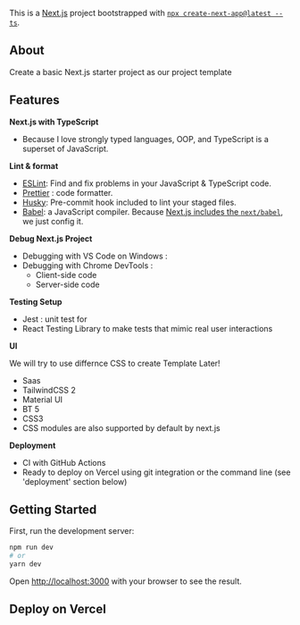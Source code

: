 This is a [Next.js](https://nextjs.org/) project bootstrapped with [`npx create-next-app@latest --ts`](https://nextjs.org/docs/api-reference/create-next-app).

## About

Create a basic Next.js starter project as our project template

## Features

**Next.js with TypeScript**

- Because I love strongly typed languages, OOP, and TypeScript is a superset of JavaScript. 

**Lint & format**

- [ESLint](https://eslint.org/): Find and fix problems in your JavaScript & TypeScript code.
- [Prettier](https://github.com/prettier/prettier-vscode) : code formatter.
- [Husky](https://github.com/typicode/husky): Pre-commit hook included to lint your staged files.
- [Babel](https://babeljs.io/docs/en/): a JavaScript compiler. Because [Next.js includes the `next/babel`](https://nextjs.org/docs/advanced-features/customizing-babel-config), we just config it.

**Debug Next.js Project**

- Debugging with VS Code on Windows : 
- Debugging with Chrome DevTools :
  - Client-side code
  - Server-side code

**Testing Setup**

- Jest : unit test for 
- React Testing Library to make tests that mimic real user interactions

**UI**

We will try to use differnce CSS to create Template Later!
- Saas 
- TailwindCSS 2
- Material UI 
- BT 5
- CSS3
- CSS modules are also supported by default by next.js

**Deployment**

- CI with GitHub Actions
- Ready to deploy on Vercel using git integration or the command line (see 'deployment' section below)


## Getting Started

First, run the development server:

```bash
npm run dev
# or
yarn dev
```

Open [http://localhost:3000](http://localhost:3000) with your browser to see the result.


## Deploy on Vercel

